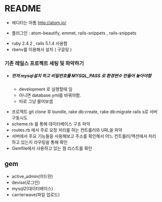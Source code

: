# README

- 에디터는 아톰  <http://atom.io/>

- 플러그인 : atom-beautify, emmet, rails-snippets , rails-snippets


*  ruby 2.4.2 ,  rails 5.1.4 사용함
* rbenv를 이용해서 설치 ( 구글링 )



### 기존 레일스 프로젝트 세팅 및 파악하기

* ##### 먼저 mysql설치 하고 비밀번호를 MYSQL_PASS 로 환경변수 만들어 놓아야함

  * development 로 실행할때 임
  * 아니면 database.yml를 바꿔야함.
  * 따로 그냥 물어보셈

- 프로젝트 git clone 후 bundle, rake db:create, rake db:migrate rails s로 서버 구동시도
- scheme.rb 를 통해 데이터베이스 구조 파악
- routes.rb 에서 주로 요청 처리를 하는 컨트롤러와 URL을 파악
- 서버에서 주요 기능들을 사용해보고 주소를 확인해서 어느 컨트롤러/액션에서 처리하고 있는지 라우팅을 통해 확인
- Gemfile에서 사용하고 있는 젬 리스트를 확인



## gem

* active_admin(어드민)
* devise(로그인)
*  mysql2(데이터베이스)
* carrierwave(파일 업로드)
